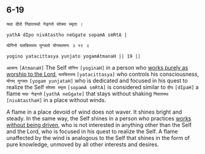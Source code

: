 ## 6-19


```shloka-sa
यथा दीपो निवातस्थो नेङ्गते सोपमा स्मृता ।
```
```shloka-sa-hk
yathA dIpo nivAtastho neGgate sopamA smRtA |
```
```shloka-sa
योगिनो यतचित्तस्य युन्जतो योगमात्मनः ॥ १९ ॥
```
```shloka-sa-hk
yogino yatacittasya yunjato yogamAtmanaH || 19 ||
```

`आत्मनः` `[AtmanaH]` The Self `योगिनः` `[yoginaH]` in a person who [works purely as worship to the Lord](karmayOga_a_defn), `यतचित्तस्य` `[yatacittasya]` who controls his consciousness, `योगम् युन्जतः` `[yogam yunjataH]` who is dedicated and focused in his quest to realize the Self `सोपमा स्मृता` `[sopamA smRtA]` is considered similar to `दीपः` `[dIpaH]` a flame `यथा नेङ्गते` `[yathA neGgate]` that stays without shaking `निवातस्थः` `[nivAtasthaH]` in a place without winds.

A flame in a place devoid of wind does not waver. It shines bright and steady. In the same way, the Self shines in a person who practices [works without being driven](karmayOga_a_defn), who is not interested in anything other than the Self and the Lord, who is focused in his quest to realize the Self. 
A flame unaffected by the wind is analogous to the Self that shines in the form of pure knowledge, unmoved by all other interests and desires.

